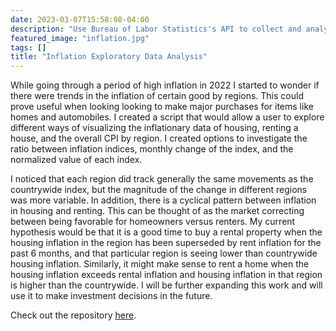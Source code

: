 ```yaml
---
date: 2023-03-07T15:58:08-04:00
description: "Use Bureau of Labor Statistics's API to collect and analyze data about inflation."
featured_image: "inflation.jpg"
tags: []
title: "Inflation Exploratory Data Analysis"
---
```

While going through a period of high inflation in 2022 I started to wonder if there were trends in the inflation of certain good by regions. This could prove useful when looking looking to make major purchases for items like homes and automobiles. I created a script that would allow a user to explore different ways of visualizing the inflationary data of housing, renting a house, and the overall CPI by region. I created options to investigate the ratio between inflation indices, monthly change of the index, and the normalized value of each index. 

I noticed that each region did track generally the same movements as the countrywide index, but the magnitude of the change in different regions was more variable. In addition, there is a cyclical pattern between inflation in housing and renting. This can be thought of as the market correcting between being favorable for homeowners versus renters. My current hypothesis would be that it is a good time to buy a rental property when the housing inflation in the region has been superseded by rent inflation for the past 6 months, and that particular region is seeing lower than countrywide housing inflation. Similarly, it might make sense to rent a home when the housing inflation exceeds rental inflation and housing inflation in that region is higher than the countrywide. I will be further expanding this work and will use it to make investment decisions in the future.

Check out the repository [here](https://github.com/jhquilty99/Inflation-EDA).